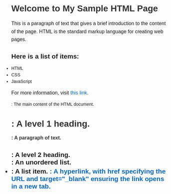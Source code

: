 <!DOCTYPE html>
<html lang="en">
<head>
    <meta charset="UTF-8">
    <meta name="viewport" content="width=device-width, initial-scale=1.0">
    <title>Sample HTML Page</title>
    <style>
        body {
            font-family: Arial, sans-serif;
            margin: 20px;
        }
        h1 {
            color: #333;
        }
        p {
            font-size: 16px;
            line-height: 1.6;
        }
        ul {
            list-style-type: disc;
            margin: 0;
            padding: 0;
        }
        li {
            margin: 5px 0;
        }
        a {
            color: #0066cc;
            text-decoration: none;
        }
        a:hover {
            text-decoration: underline;
        }
    </style>
</head>
<body>
    <h1>Welcome to My Sample HTML Page</h1>
    <p>This is a paragraph of text that gives a brief introduction to the content of the page. HTML is the standard markup language for creating web pages.</p>
    <h2>Here is a list of items:</h2>
    <ul>
        <li>HTML</li>
        <li>CSS</li>
        <li>JavaScript</li>
    </ul>
    <p>For more information, visit <a href="https://www.example.com" target="_blank">this link</a>.</p>
</body>
</html>
<body>: The main content of the HTML document.
<h1>: A level 1 heading.
<p>: A paragraph of text.
<h2>: A level 2 heading.
<ul>: An unordered list.
<li>: A list item.
<a>: A hyperlink, with href specifying the URL and target="_blank" ensuring the link opens in a new tab.



<!DOCTYPE html>
<html lang="en">
<head>
    <meta charset="UTF-8">
    <meta name="viewport" content="width=device-width, initial-scale=1.0
